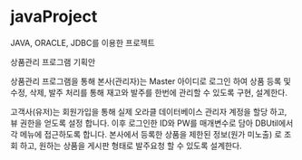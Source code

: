 # javaProject
JAVA, ORACLE, JDBC를 이용한 프로젝트

상품관리 프로그램 기획안

상품관리 프로그램을 통해 본사(관리자)는 Master 아이디로 로그인 하여 
상품 등록 및 수정, 삭제, 발주 처리를 통해 
재고와 발주를 한번에 관리할 수 있도록 구현, 설계한다.

고객사(유저)는 회원가입을 통해 실제 오라클 데이터베이스 관리자 계정을 할당 하고, 뷰 권한을 얻도록 설정 합니다.
이후 로그인한 ID와 PW를 매개변수로 담아 DBUtil에서 각 메뉴에 접근하도록 합니다.
본사에서 등록한 상품을 제한된 정보(원가 미노출) 로 조회 하고, 
원하는 상품을 게시판 형태로 발주요청 할 수 있도록 설계한다.
